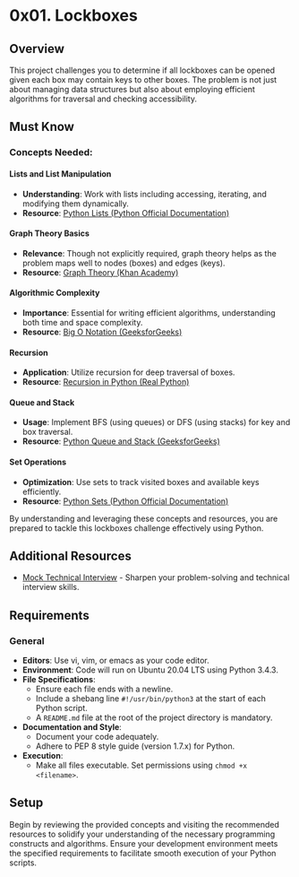 # 0x01. Lockboxes

## Overview

This project challenges you to determine if all lockboxes can be opened given each box may contain keys to other boxes. The problem is not just about managing data structures but also about employing efficient algorithms for traversal and checking accessibility.

## Must Know

### Concepts Needed:

#### Lists and List Manipulation

- **Understanding**: Work with lists including accessing, iterating, and modifying them dynamically.
- **Resource**: [Python Lists (Python Official Documentation)](https://docs.python.org/3/tutorial/datastructures.html)

#### Graph Theory Basics

- **Relevance**: Though not explicitly required, graph theory helps as the problem maps well to nodes (boxes) and edges (keys).
- **Resource**: [Graph Theory (Khan Academy)](https://www.khanacademy.org/math/graph-theory)

#### Algorithmic Complexity

- **Importance**: Essential for writing efficient algorithms, understanding both time and space complexity.
- **Resource**: [Big O Notation (GeeksforGeeks)](https://www.geeksforgeeks.org/big-o-notation/)

#### Recursion

- **Application**: Utilize recursion for deep traversal of boxes.
- **Resource**: [Recursion in Python (Real Python)](https://realpython.com/python-recursion/)

#### Queue and Stack

- **Usage**: Implement BFS (using queues) or DFS (using stacks) for key and box traversal.
- **Resource**: [Python Queue and Stack (GeeksforGeeks)](https://www.geeksforgeeks.org/stack-in-python/)

#### Set Operations

- **Optimization**: Use sets to track visited boxes and available keys efficiently.
- **Resource**: [Python Sets (Python Official Documentation)](https://docs.python.org/3/tutorial/datastructures.html#sets)

By understanding and leveraging these concepts and resources, you are prepared to tackle this lockboxes challenge effectively using Python.

## Additional Resources

- [Mock Technical Interview](https://www.interviewing.io/) - Sharpen your problem-solving and technical interview skills.

## Requirements

### General

- **Editors**: Use vi, vim, or emacs as your code editor.
- **Environment**: Code will run on Ubuntu 20.04 LTS using Python 3.4.3.
- **File Specifications**: 
  - Ensure each file ends with a newline.
  - Include a shebang line `#!/usr/bin/python3` at the start of each Python script.
  - A `README.md` file at the root of the project directory is mandatory.
- **Documentation and Style**: 
  - Document your code adequately.
  - Adhere to PEP 8 style guide (version 1.7.x) for Python.
- **Execution**:
  - Make all files executable. Set permissions using `chmod +x <filename>`.

## Setup

Begin by reviewing the provided concepts and visiting the recommended resources to solidify your understanding of the necessary programming constructs and algorithms. Ensure your development environment meets the specified requirements to facilitate smooth execution of your Python scripts.

